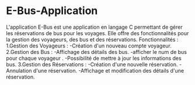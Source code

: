 # E-Bus-Application
L'application E-Bus est une application en langage C permettant de gérer les réservations de bus pour les voyages. Elle offre des fonctionnalités pour la gestion des voyageurs, des bus et des réservations.
Fonctionnalités :
1.Gestion des Voyageurs :
-Création d'un nouveau compte voyageur.
2.Gestion des Bus :
-Affichage des détails des bus.
-afficher le num de bus pour chaque voyageur .
-Possibilité de mettre à jour les informations des bus.
3.Gestion des Réservations :
-Création d'une nouvelle réservation.
-Annulation d'une réservation.
-Affichage et modification des détails d'une réservation.

